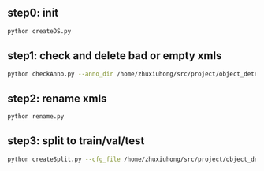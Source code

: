 ## step0: init
```bash
python createDS.py
```
## step1: check and delete bad or empty xmls 
```bash
python checkAnno.py --anno_dir /home/zhuxiuhong/src/project/object_detection/1_faster_rcnn/data/VOCdevkit2007/VOC2007/Annotations
```
## step2: rename xmls
```bash
python rename.py
```
## step3: split to train/val/test
```bash
python createSplit.py --cfg_file /home/zhuxiuhong/src/project/object_detection/BBox-Label-Tool/sample.bbox_label.txt
```
